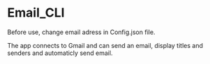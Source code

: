 # Email_CLI

Before use, change email adress in Config.json file.

The app connects to Gmail and can send an email, display titles and senders and automaticly send email.
